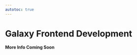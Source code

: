 ```yaml
---
autotoc: true
---
```


<slot name="/events/gcc2024/header" />
<div class="text-center">

# Galaxy Frontend Development

**More Info Coming Soon**
</div>
